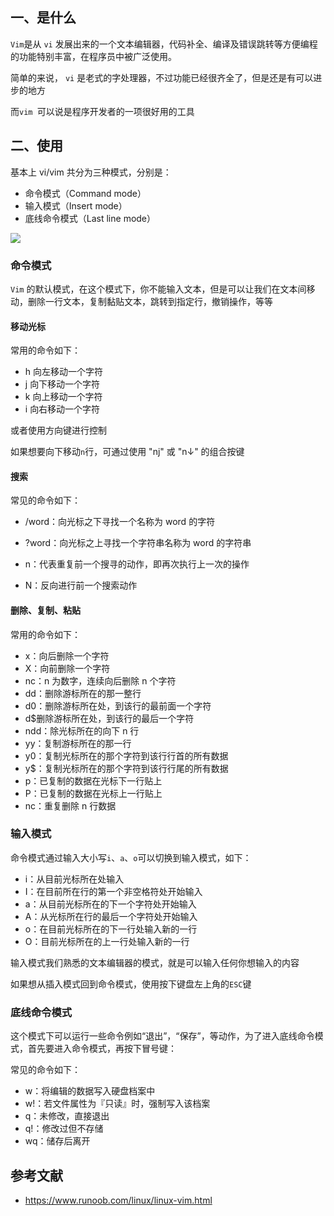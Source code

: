 ## 一、是什么

`Vim`是从 `vi` 发展出来的一个文本编辑器，代码补全、编译及错误跳转等方便编程的功能特别丰富，在程序员中被广泛使用。

简单的来说， `vi` 是老式的字处理器，不过功能已经很齐全了，但是还是有可以进步的地方

而`vim `可以说是程序开发者的一项很好用的工具

## 二、使用

基本上 vi/vim 共分为三种模式，分别是：

- 命令模式（Command mode）
- 输入模式（Insert mode）
- 底线命令模式（Last line mode）

![](https://static.vue-js.com/265a0080-03d6-11ec-a752-75723a64e8f5.png)

### 命令模式

`Vim` 的默认模式，在这个模式下，你不能输入文本，但是可以让我们在文本间移动，删除一行文本，复制黏贴文本，跳转到指定行，撤销操作，等等

#### 移动光标

常用的命令如下：

- h 向左移动一个字符
- j 向下移动一个字符
- k 向上移动一个字符
- i 向右移动一个字符

或者使用方向键进行控制

如果想要向下移动`n`行，可通过使用 "nj" 或 "n↓" 的组合按键

#### 搜索

常见的命令如下：

- /word：向光标之下寻找一个名称为 word 的字符

- ?word：向光标之上寻找一个字符串名称为 word 的字符串
- n：代表重复前一个搜寻的动作，即再次执行上一次的操作
- N：反向进行前一个搜索动作

#### 删除、复制、粘贴

常用的命令如下：

- x：向后删除一个字符
- X：向前删除一个字符
- nc：n 为数字，连续向后删除 n 个字符
- dd：删除游标所在的那一整行
- d0：删除游标所在处，到该行的最前面一个字符
- d$删除游标所在处，到该行的最后一个字符
- ndd：除光标所在的向下 n 行
- yy：复制游标所在的那一行
- y0：复制光标所在的那个字符到该行行首的所有数据
- y$：复制光标所在的那个字符到该行行尾的所有数据
- p：已复制的数据在光标下一行贴上
- P：已复制的数据在光标上一行贴上
- nc：重复删除 n 行数据

### 输入模式

命令模式通过输入大小写`i`、`a`、`o`可以切换到输入模式，如下：

- i：从目前光标所在处输入
- I：在目前所在行的第一个非空格符处开始输入
- a：从目前光标所在的下一个字符处开始输入
- A：从光标所在行的最后一个字符处开始输入
- o：在目前光标所在的下一行处输入新的一行
- O：目前光标所在的上一行处输入新的一行

输入模式我们熟悉的文本编辑器的模式，就是可以输入任何你想输入的内容

如果想从插入模式回到命令模式，使用按下键盘左上角的`ESC`键

### 底线命令模式

这个模式下可以运行一些命令例如“退出”，“保存”，等动作，为了进入底线命令模式，首先要进入命令模式，再按下冒号键：

常见的命令如下：

- w：将编辑的数据写入硬盘档案中
- w!：若文件属性为『只读』时，强制写入该档案
- q：未修改，直接退出
- q!：修改过但不存储
- wq：储存后离开

## 参考文献

- https://www.runoob.com/linux/linux-vim.html
